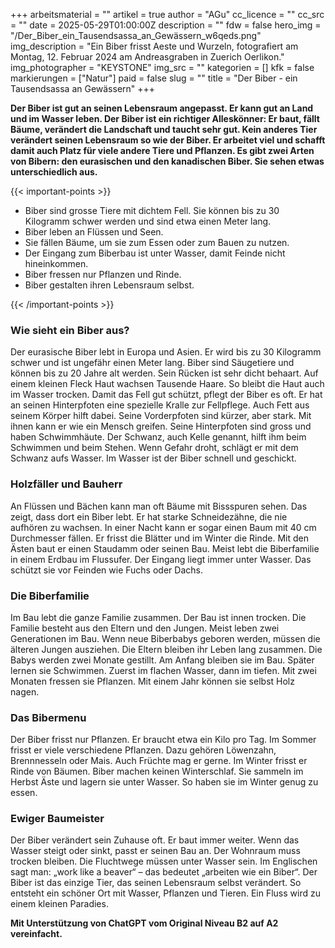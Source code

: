 +++
arbeitsmaterial = ""
artikel = true
author = "AGu"
cc_licence = ""
cc_src = ""
date = 2025-05-29T01:00:00Z
description = ""
fdw = false
hero_img = "/Der_Biber_ein_Tausendsassa_an_Gewässern_w6qeds.png"
img_description = "Ein Biber frisst Aeste und Wurzeln, fotografiert am Montag, 12. Februar 2024 am Andreasgraben in Zuerich Oerlikon."
img_photographer = "KEYSTONE"
img_src = ""
kategorien = []
kfk = false
markierungen = ["Natur"]
paid = false
slug = ""
title = "Der Biber - ein Tausendsassa an Gewässern"
+++

**Der Biber ist gut an seinen Lebensraum angepasst. Er kann gut an Land und im Wasser leben. Der Biber ist ein richtiger Alleskönner: Er baut, fällt Bäume, verändert die Landschaft und taucht sehr gut. Kein anderes Tier verändert seinen Lebensraum so wie der Biber. Er arbeitet viel und schafft damit auch Platz für viele andere Tiere und Pflanzen. Es gibt zwei Arten von Bibern: den eurasischen und den kanadischen Biber. Sie sehen etwas unterschiedlich aus.**

{{< important-points >}}

<ul>

<li>Biber sind grosse Tiere mit dichtem Fell. Sie können bis zu 30 Kilogramm schwer werden und sind etwa einen Meter lang.
</li>

<li>Biber leben an Flüssen und Seen.
</li>

<li>Sie fällen Bäume, um sie zum Essen oder zum Bauen zu nutzen.
</li>

<li>Der Eingang zum Biberbau ist unter Wasser, damit Feinde nicht hineinkommen.
</li>

<li>Biber fressen nur Pflanzen und Rinde.
</li>

<li>Biber gestalten ihren Lebensraum selbst.
</li>

</ul>

{{< /important-points >}}

### Wie sieht ein Biber aus?

Der eurasische Biber lebt in Europa und Asien. Er wird bis zu 30 Kilogramm schwer und ist ungefähr einen Meter lang. Biber sind Säugetiere und können bis zu 20 Jahre alt werden. Sein Rücken ist sehr dicht behaart. Auf einem kleinen Fleck Haut wachsen Tausende Haare. So bleibt die Haut auch im Wasser trocken. Damit das Fell gut schützt, pflegt der Biber es oft. Er hat an seinen Hinterpfoten eine spezielle Kralle zur Fellpflege. Auch Fett aus seinem Körper hilft dabei. Seine Vorderpfoten sind kürzer, aber stark. Mit ihnen kann er wie ein Mensch greifen. Seine Hinterpfoten sind gross und haben Schwimmhäute. Der Schwanz, auch Kelle genannt, hilft ihm beim Schwimmen und beim Stehen. Wenn Gefahr droht, schlägt er mit dem Schwanz aufs Wasser. Im Wasser ist der Biber schnell und geschickt.

### Holzfäller und Bauherr

An Flüssen und Bächen kann man oft Bäume mit Bissspuren sehen. Das zeigt, dass dort ein Biber lebt. Er hat starke Schneidezähne, die nie aufhören zu wachsen. In einer Nacht kann er sogar einen Baum mit 40 cm Durchmesser fällen. Er frisst die Blätter und im Winter die Rinde. Mit den Ästen baut er einen Staudamm oder seinen Bau. Meist lebt die Biberfamilie in einem Erdbau im Flussufer. Der Eingang liegt immer unter Wasser. Das schützt sie vor Feinden wie Fuchs oder Dachs.

### Die Biberfamilie

Im Bau lebt die ganze Familie zusammen. Der Bau ist innen trocken. Die Familie besteht aus den Eltern und den Jungen. Meist leben zwei Generationen im Bau. Wenn neue Biberbabys geboren werden, müssen die älteren Jungen ausziehen. Die Eltern bleiben ihr Leben lang zusammen. Die Babys werden zwei Monate gestillt. Am Anfang bleiben sie im Bau. Später lernen sie Schwimmen. Zuerst im flachen Wasser, dann im tiefen. Mit zwei Monaten fressen sie Pflanzen. Mit einem Jahr können sie selbst Holz nagen.

### Das Bibermenu

Der Biber frisst nur Pflanzen. Er braucht etwa ein Kilo pro Tag. Im Sommer frisst er viele verschiedene Pflanzen. Dazu gehören Löwenzahn, Brennnesseln oder Mais. Auch Früchte mag er gerne. Im Winter frisst er Rinde von Bäumen. Biber machen keinen Winterschlaf. Sie sammeln im Herbst Äste und lagern sie unter Wasser. So haben sie im Winter genug zu essen.

### Ewiger Baumeister

Der Biber verändert sein Zuhause oft. Er baut immer weiter. Wenn das Wasser steigt oder sinkt, passt er seinen Bau an. Der Wohnraum muss trocken bleiben. Die Fluchtwege müssen unter Wasser sein. Im Englischen sagt man: „work like a beaver“ – das bedeutet „arbeiten wie ein Biber“. Der Biber ist das einzige Tier, das seinen Lebensraum selbst verändert. So entsteht ein schöner Ort mit Wasser, Pflanzen und Tieren. Ein Fluss wird zu einem kleinen Paradies.

**Mit Unterstützung von ChatGPT vom Original Niveau B2 auf A2 vereinfacht.**